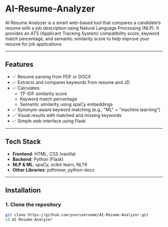 # AI-Resume-Analyzer

AI Resume Analyzer is a smart web-based tool that compares a candidate’s resume with a job description using Natural Language Processing (NLP). It provides an ATS (Applicant Tracking System) compatibility score, keyword match percentage, and semantic similarity score to help improve your resume for job applications.

---

##  Features

- ✅ Resume parsing from PDF or DOCX
- ✅ Extracts and compares keywords from resume and JD
- ✅ Calculates:
  - TF-IDF similarity score
  - Keyword match percentage
  - Semantic similarity using spaCy embeddings
- ✅ Synonym-aware keyword matching (e.g., "ML" = "machine learning")
- ✅ Visual results with matched and missing keywords
- ✅ Simple web interface using Flask

---

##  Tech Stack

- **Frontend**: HTML, CSS (vanilla)
- **Backend**: Python (Flask)
- **NLP & ML**: spaCy, scikit-learn, NLTK
- **Other Libraries**: pdfminer, python-docx

---

##  Installation

### 1. Clone the repository
```bash
git clone https://github.com/yourusername/AI-Resume-Analyzer.git
cd AI-Resume-Analyzer

